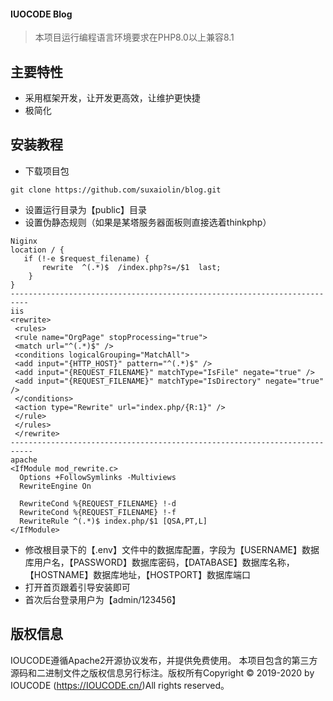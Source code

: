 #### IUOCODE Blog

> 本项目运行编程语言环境要求在PHP8.0以上兼容8.1



## 主要特性
* 采用框架开发，让开发更高效，让维护更快捷
* 极简化

## 安装教程
* 下载项目包
~~~ 
git clone https://github.com/suxaiolin/blog.git
~~~
* 设置运行目录为【public】目录
* 设置伪静态规则（如果是某塔服务器面板则直接选着thinkphp）
~~~
Niginx
location / {
   if (!-e $request_filename) {
       rewrite  ^(.*)$  /index.php?s=/$1  last;
    }
}
--------------------------------------------------------------------------
iis
<rewrite>
 <rules>
 <rule name="OrgPage" stopProcessing="true">
 <match url="^(.*)$" />
 <conditions logicalGrouping="MatchAll">
 <add input="{HTTP_HOST}" pattern="^(.*)$" />
 <add input="{REQUEST_FILENAME}" matchType="IsFile" negate="true" />
 <add input="{REQUEST_FILENAME}" matchType="IsDirectory" negate="true" />
 </conditions>
 <action type="Rewrite" url="index.php/{R:1}" />
 </rule>
 </rules>
 </rewrite>
---------------------------------------------------------------------------
apache
<IfModule mod_rewrite.c>
  Options +FollowSymlinks -Multiviews
  RewriteEngine On

  RewriteCond %{REQUEST_FILENAME} !-d
  RewriteCond %{REQUEST_FILENAME} !-f
  RewriteRule ^(.*)$ index.php/$1 [QSA,PT,L]
</IfModule>
~~~
* 修改根目录下的【.env】文件中的数据库配置，字段为【USERNAME】数据库用户名，【PASSWORD】数据库密码，【DATABASE】数据库名称，【HOSTNAME】数据库地址，【HOSTPORT】数据库端口
* 打开首页跟着引导安装即可
* 首次后台登录用户为【admin/123456】

## 版权信息
IOUCODE遵循Apache2开源协议发布，并提供免费使用。
本项目包含的第三方源码和二进制文件之版权信息另行标注。版权所有Copyright © 2019-2020 by IOUCODE (https://IOUCODE.cn/)All rights reserved。